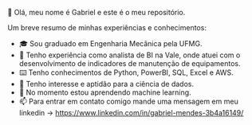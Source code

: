  👋 Olá, meu nome é Gabriel e este é o meu repositório.

Um breve resumo de minhas experiências e conhecimentos:

- 🎓 Sou graduado em Engenharia Mecânica pela UFMG.
- 👔 Tenho experiência como analista de BI na Vale, onde atuei com o desenvolvimento de indicadores de manutenção de equipamentos.
- ⌨️ Tenho conhecimentos de Python, PowerBI, SQL, Excel e AWS.
- 👀 Tenho interesse e aptidão para a ciência de dados.
- 🌱 No momento estou aprendendo machine learning.
- 📫 Para entrar em contato comigo mande uma mensagem em meu linkedin -> https://www.linkedin.com/in/gabriel-mendes-3b4a16149/

<!---
gabriel-alk/gabriel-alk is a ✨ special ✨ repository because its `README.md` (this file) appears on your GitHub profile.
You can click the Preview link to take a look at your changes.
--->
